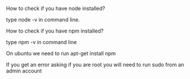 How to check if you have node installed?

type node -v in command line. 


How to check if you have npm installed?

type npm -v in command line

On ubuntu we need to run apt-get install npm

If you get an error asking if you are root you will need to run sudo from an admin account 


